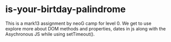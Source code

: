 # is-your-birtday-palindrome
 
This is a mark13 assignment by neoG camp for level 0.
We get to use explore more about DOM methods and properties, dates in js along with the Asychronous JS while using setTimeout().
